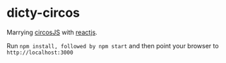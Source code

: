 # dicty-circos
Marrying [circosJS](https://github.com/nicgirault/circosJS) with [reactjs](https://reactjs.org/).

Run `npm install, followed by npm start` and then point your browser to `http://localhost:3000`
